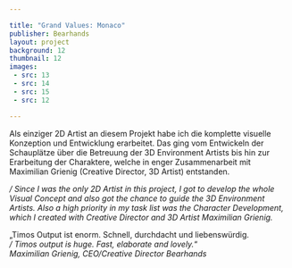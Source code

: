 ```yaml
---

title: "Grand Values: Monaco"
publisher: Bearhands
layout: project
background: 12
thumbnail: 12
images:
 - src: 13
 - src: 14
 - src: 15
 - src: 12

---
```


Als einziger 2D Artist an diesem Projekt habe ich die komplette visuelle Konzeption und Entwicklung erarbeitet. Das ging vom Entwickeln der Schauplätze über die Betreuung der 3D Environment Artists bis hin zur Erarbeitung der Charaktere, welche in enger Zusammenarbeit mit Maximilian Grienig (Creative Director, 3D Artist) entstanden.

*/ Since I was the only 2D Artist in this project, I got to develop the whole Visual Concept and also got the chance to guide the 3D Environment Artists. Also a high priority in my task list was the Character Development, which I created with Creative Director and 3D Artist Maximilian Grienig.*

„Timos Output ist enorm. Schnell, durchdacht und liebenswürdig.  
*/ Timos output is huge. Fast, elaborate and lovely.*“  
*Maximilian Grienig, CEO/Creative Director Bearhands*  
